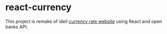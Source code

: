 # react-currency
This project is remake of ideil [currency rate website](https://rates.ideil.com/) using React and open banks API.
